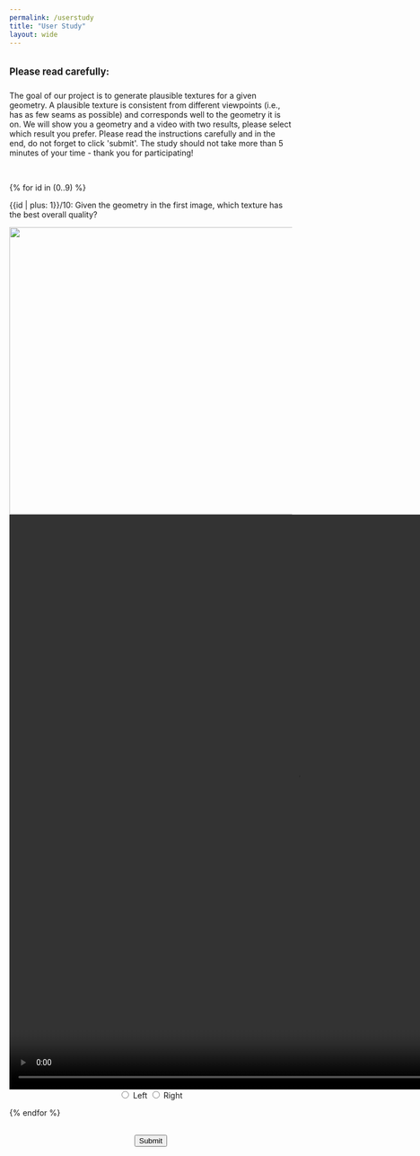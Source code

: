 ```yaml
---
permalink: /userstudy
title: "User Study"
layout: wide
---
```


<body style="width: 70%; margin: auto;">

<h2 style="font-size: larger; font-weight: bold; padding-top: 10px; padding-bottom: 10px;">
    Please read carefully: 
</h2>

The goal of our project is to generate plausible textures for a given geometry. A plausible texture is consistent from different viewpoints (i.e., has as few seams as possible) and corresponds well to the geometry it is on. We will show you a geometry and a video with two results, please select which result you prefer.
Please read the instructions carefully and in the end, do not forget to click 'submit'. 
The study should not take more than 5 minutes  of your time - thank you for participating!

<br>

{% for id in (0..9) %}

{{id | plus: 1}}/10: Given the geometry in the first image, which texture has the best overall quality?
<center>
<form id="NAvideoForm">

<div class="top-image-container">
    <img src="https://text2mat-bot.s3.us-west-2.amazonaws.com/video_user_study/0000/mesh.png" width=512 id="{{id}}_imgTop">
</div>
    <div class="NAvideo-container">
        <video width="1024" height="1024" mute loop autoplay controls id="{{id}}_video_src">
        <source src="https://text2mat-bot.s3.us-west-2.amazonaws.com/video_user_study/0000/output_ours_text2tex.mp4" type="video/mp4">
        Your browser does not support the video tag.
    </video>
        <div class="radio-buttons">
            <input type="radio" name="transf{{id}}" value="0"> Left
            <input type="radio" name="transf{{id}}" value="1"> Right
        </div>
    </div>
</form>
</center>

{% endfor %}
<br/><br/>
<center><button type="button" id="submit">Submit</button></center>
<br/><br/>
<script>
const randomMeshes = [];
var randomMethod = ["text2tex", "texture", "text2tex", "texture", "text2tex", "texture", "text2tex", "texture", "text2tex", "texture"];
const shuffle = (array) => { 
  for (let i = array.length - 1; i > 0; i--) { 
    const j = Math.floor(Math.random() * (i + 1)); 
    [array[i], array[j]] = [array[j], array[i]]; 
  } 
  return array; 
}; 
randomMethod = shuffle(randomMethod);

for (let i = 0; i < 10; i++) {
    randomMeshes.push(Math.floor(Math.random() * 411));
}

window.onload = load_videos;
function load_videos() {

    for (let id=0; id < 10; id++)
    {
        const id_str = String(randomMeshes[id]).padStart(4, '0');
        const method = randomMethod[id]
        
        document.getElementById(id + "_imgTop").src = "https://text2mat-bot.s3.us-west-2.amazonaws.com/video_user_study/" + id_str + "/mesh.png";
        document.getElementById(id + "_video_src").src = "https://text2mat-bot.s3.us-west-2.amazonaws.com/video_user_study/" + id_str + "/output_ours_" + method + ".mp4";
    }
};


document.getElementById('submit').addEventListener('click', function() {
    var transfRadio0 = document.querySelector('input[name="transf0"]:checked');
    var transfRadio1 = document.querySelector('input[name="transf1"]:checked');
    var transfRadio2 = document.querySelector('input[name="transf2"]:checked');
    var transfRadio3 = document.querySelector('input[name="transf3"]:checked');
    var transfRadio4 = document.querySelector('input[name="transf4"]:checked');
    var transfRadio5 = document.querySelector('input[name="transf5"]:checked');
    var transfRadio6 = document.querySelector('input[name="transf6"]:checked');
    var transfRadio7 = document.querySelector('input[name="transf7"]:checked');
    var transfRadio8 = document.querySelector('input[name="transf8"]:checked');
    var transfRadio9 = document.querySelector('input[name="transf9"]:checked');

    
    if (!transfRadio0 || !transfRadio1 || !transfRadio2 || !transfRadio3 || !transfRadio4 || !transfRadio5 || !transfRadio6 || !transfRadio7|| !transfRadio8|| !transfRadio9) {
        alert("Please make a selection for ALL items.");
        return;
    }

    var transfV0 = transfRadio0.value;
    var transfV1 = transfRadio1.value;
    var transfV2 = transfRadio2.value;
    var transfV3 = transfRadio3.value;
    var transfV4 = transfRadio4.value;
    var transfV5 = transfRadio5.value;
    var transfV6 = transfRadio6.value;
    var transfV7 = transfRadio7.value;
    var transfV8 = transfRadio8.value;
    var transfV9 = transfRadio9.value;

    var queryString = `transf0=${encodeURIComponent(transfV0)}&` + 
                      `transf1=${encodeURIComponent(transfV1)}&` +
                      `transf2=${encodeURIComponent(transfV2)}&` +
                      `transf3=${encodeURIComponent(transfV3)}&` +
                      `transf4=${encodeURIComponent(transfV4)}&` +
                      `transf5=${encodeURIComponent(transfV5)}&` +
                      `transf6=${encodeURIComponent(transfV6)}&` +
                      `transf7=${encodeURIComponent(transfV7)}&` +
                      `transf8=${encodeURIComponent(transfV8)}&` +
                      `transf9=${encodeURIComponent(transfV9)}&` +
                      `meshid0=${encodeURIComponent(randomMeshes[0])}&` + 
                      `meshid1=${encodeURIComponent(randomMeshes[1])}&` +
                      `meshid2=${encodeURIComponent(randomMeshes[2])}&` +
                      `meshid3=${encodeURIComponent(randomMeshes[3])}&` +
                      `meshid4=${encodeURIComponent(randomMeshes[4])}&` +
                      `meshid5=${encodeURIComponent(randomMeshes[5])}&` +
                      `meshid6=${encodeURIComponent(randomMeshes[6])}&` +
                      `meshid7=${encodeURIComponent(randomMeshes[7])}&` +
                      `meshid8=${encodeURIComponent(randomMeshes[8])}&` +
                      `meshid9=${encodeURIComponent(randomMeshes[9])}&` +
                      `method0=${encodeURIComponent(randomMethod[0])}&` + 
                      `method1=${encodeURIComponent(randomMethod[1])}&` +
                      `method2=${encodeURIComponent(randomMethod[2])}&` +
                      `method3=${encodeURIComponent(randomMethod[3])}&` +
                      `method4=${encodeURIComponent(randomMethod[4])}&` +
                      `method5=${encodeURIComponent(randomMethod[5])}&` +
                      `method6=${encodeURIComponent(randomMethod[6])}&` +
                      `method7=${encodeURIComponent(randomMethod[7])}&` +
                      `method8=${encodeURIComponent(randomMethod[8])}&` +
                      `method9=${encodeURIComponent(randomMethod[9])}`;

    // queryString = `name=${encodeURIComponent(participantName)}&${queryString}`;

    fetch(`https://script.google.com/macros/s/AKfycby5FbuER43cO_G73uV5fGHaOaM8rvFfxg1Avp1JhANJcO_8xj3mmWdJmjTkJ_Xd8InR/exec?${queryString}`)
        .then(response => response.json())
        .then(data => {
            if (data && data.result === "success") {
                // Displaying a thank you message
                alert("Thank you for your submission!");
            } else {
                // Handle other responses or errors
                alert("There was an issue with your submission.");
            }
        })
        .catch(error => {
            console.error('Error:', error);
            alert("An error occurred while submitting your response.");
        });
});

</script>

</body>

